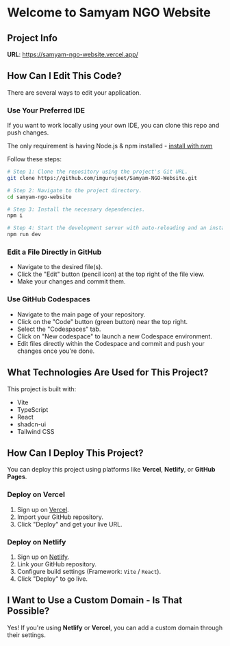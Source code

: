 # Welcome to Samyam NGO Website

## Project Info

**URL**: https://samyam-ngo-website.vercel.app/

## How Can I Edit This Code?

There are several ways to edit your application.

### **Use Your Preferred IDE**

If you want to work locally using your own IDE, you can clone this repo and push changes.

The only requirement is having Node.js & npm installed - [install with nvm](https://github.com/nvm-sh/nvm#installing-and-updating)

Follow these steps:

```sh
# Step 1: Clone the repository using the project's Git URL.
git clone https://github.com/imgurujeet/Samyam-NGO-Website.git

# Step 2: Navigate to the project directory.
cd samyam-ngo-website

# Step 3: Install the necessary dependencies.
npm i

# Step 4: Start the development server with auto-reloading and an instant preview.
npm run dev
```

### **Edit a File Directly in GitHub**

- Navigate to the desired file(s).
- Click the "Edit" button (pencil icon) at the top right of the file view.
- Make your changes and commit them.

### **Use GitHub Codespaces**

- Navigate to the main page of your repository.
- Click on the "Code" button (green button) near the top right.
- Select the "Codespaces" tab.
- Click on "New codespace" to launch a new Codespace environment.
- Edit files directly within the Codespace and commit and push your changes once you're done.

## What Technologies Are Used for This Project?

This project is built with:

- Vite
- TypeScript
- React
- shadcn-ui
- Tailwind CSS

## How Can I Deploy This Project?

You can deploy this project using platforms like **Vercel**, **Netlify**, or **GitHub Pages**.

### **Deploy on Vercel**

1. Sign up on [Vercel](https://vercel.com/).
2. Import your GitHub repository.
3. Click "Deploy" and get your live URL.

### **Deploy on Netlify**

1. Sign up on [Netlify](https://www.netlify.com/).
2. Link your GitHub repository.
3. Configure build settings (Framework: `Vite` / `React`).
4. Click "Deploy" to go live.

## I Want to Use a Custom Domain - Is That Possible?

Yes! If you're using **Netlify** or **Vercel**, you can add a custom domain through their settings.

